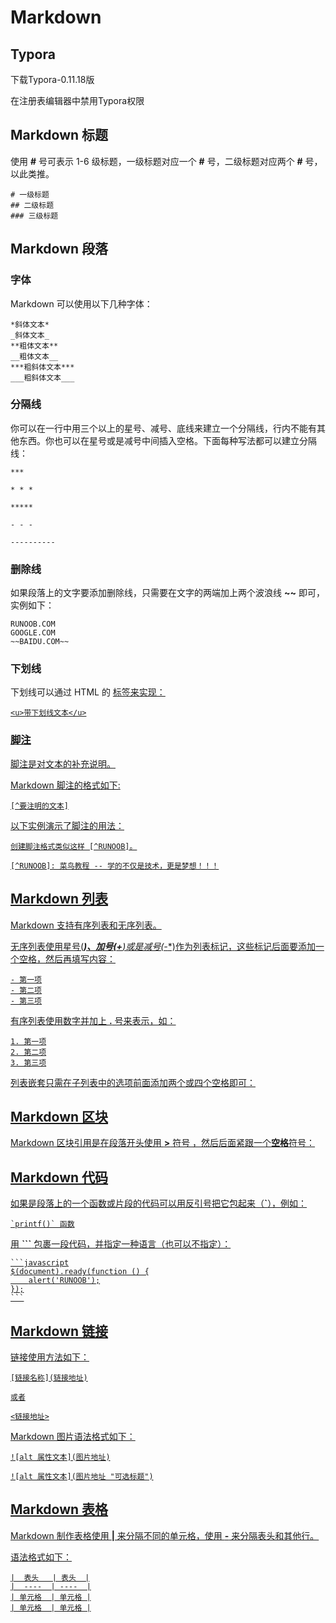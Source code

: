 

# Markdown



## Typora

下载Typora-0.11.18版

在注册表编辑器中禁用Typora权限



## Markdown 标题



使用 **#** 号可表示 1-6 级标题，一级标题对应一个 **#** 号，二级标题对应两个 **#** 号，以此类推。

```
# 一级标题
## 二级标题
### 三级标题
```



## Markdown 段落



### 字体

Markdown 可以使用以下几种字体：

```
*斜体文本*
_斜体文本_
**粗体文本**
__粗体文本__
***粗斜体文本***
___粗斜体文本___
```



### 分隔线

你可以在一行中用三个以上的星号、减号、底线来建立一个分隔线，行内不能有其他东西。你也可以在星号或是减号中间插入空格。下面每种写法都可以建立分隔线：

```
***

* * *

*****

- - -

----------
```



### 删除线

如果段落上的文字要添加删除线，只需要在文字的两端加上两个波浪线 **~~** 即可，实例如下：

```
RUNOOB.COM
GOOGLE.COM
~~BAIDU.COM~~
```



### 下划线

下划线可以通过 HTML 的 **<u>** 标签来实现：

```
<u>带下划线文本</u>
```



### 脚注

脚注是对文本的补充说明。

Markdown 脚注的格式如下:

```
[^要注明的文本]
```

以下实例演示了脚注的用法：

```
创建脚注格式类似这样 [^RUNOOB]。

[^RUNOOB]: 菜鸟教程 -- 学的不仅是技术，更是梦想！！！
```



## Markdown 列表

Markdown 支持有序列表和无序列表。

无序列表使用星号(*****)、加号(**+**)或是减号(**-**)作为列表标记，这些标记后面要添加一个空格，然后再填写内容：

```
- 第一项
- 第二项
- 第三项
```

有序列表使用数字并加上 **.** 号来表示，如：

```
1. 第一项
2. 第二项
3. 第三项
```

列表嵌套只需在子列表中的选项前面添加两个或四个空格即可：

## Markdown 区块

Markdown 区块引用是在段落开头使用 **>** 符号 ，然后后面紧跟一个**空格**符号：

## Markdown 代码

如果是段落上的一个函数或片段的代码可以用反引号把它包起来（**`**），例如：

```
`printf()` 函数
```

用 **```** 包裹一段代码，并指定一种语言（也可以不指定）：

````
```javascript
$(document).ready(function () {
    alert('RUNOOB');
});
```
````

## Markdown 链接

链接使用方法如下：

```
[链接名称](链接地址)

或者

<链接地址>
```

Markdown 图片语法格式如下：

```
![alt 属性文本](图片地址)

![alt 属性文本](图片地址 "可选标题")
```

## Markdown 表格

Markdown 制作表格使用 **|** 来分隔不同的单元格，使用 **-** 来分隔表头和其他行。

语法格式如下：

```
|  表头   | 表头  |
|  ----  | ----  |
| 单元格  | 单元格 |
| 单元格  | 单元格 |
```